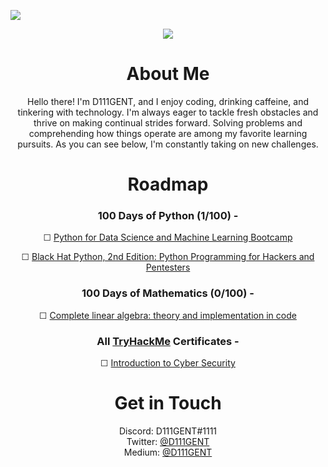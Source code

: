 ![](https://komarev.com/ghpvc/?username=D111GENT)

<div align="center"><img src="https://svgur.com/i/paR.svg"></div>

<h1 align="center">About Me</h1>
<div align="center">
<p text-align="center">
Hello there! I'm D111GENT, and I enjoy coding, drinking caffeine, and tinkering with technology. I'm always eager to tackle fresh obstacles and thrive on making continual strides forward. Solving problems and comprehending how things operate are among my favorite learning pursuits. As you can see below, I'm constantly taking on new challenges.

# Roadmap

### 100 Days of Python (1/100) -

☐ [Python for Data Science and Machine Learning Bootcamp](https://www.udemy.com/share/101WaU3@zbuWHqAXFGrU13nt_LTriuhYrhSrPUSR1AsmZEDHZ_5kHCk20zffy5X2pK2wJPDuuQ==/)

☐ [Black Hat Python, 2nd Edition: Python Programming for Hackers and Pentesters](https://www.amazon.com/dp/1718501129/ref=cm_sw_r_as_gl_apa_gl_i_VHG1D00VYAX92DWZYCXY?linkCode=ml1&tag=thehackerhut-20)

### 100 Days of Mathematics (0/100) -

☐ [Complete linear algebra: theory and implementation in code](https://www.udemy.com/course/linear-algebra-theory-and-implementation/learn/lecture/10500346#overview)

### All [TryHackMe](https://tryhackme.com/) Certificates -
☐ [Introduction to Cyber Security](https://tryhackme.com/path-action/introtocyber/join)

# Get in Touch<br>
Discord: D111GENT#1111<br>
Twitter: [@D111GENT](https://twitter.com/d111gent)<br>
Medium: [@D111GENT](https://medium.com/@D111GENT)<br>
